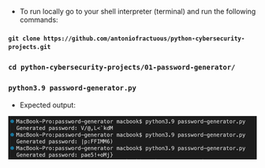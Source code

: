 - To run locally go to your shell interpreter (terminal) and run the following commands:

#### `git clone https://github.com/antoniofractuous/python-cybersecurity-projects.git`

### `cd python-cybersecurity-projects/01-password-generator/`

### `python3.9 password-generator.py`

- Expected output:

![output](./output2.png)
